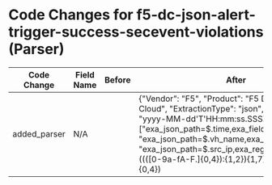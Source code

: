 # Code Changes for f5-dc-json-alert-trigger-success-secevent-violations (Parser)

| Code Change | Field Name | Before | After |
|-------------|------------|--------|-------|
| added_parser | N/A |  | {"Vendor": "F5", "Product": "F5 Distributed Cloud", "ExtractionType": "json", "TimeFormat": "yyyy-MM-dd'T'HH:mm:ss.SSSZ", "Fields": ["exa_json_path=$.time,exa_field_name=time", "exa_json_path=$.vh_name,exa_field_name=host", "exa_json_path=$.src_ip,exa_regex=({src_ip}((([0-9a-fA-F.]{0,4}):{1,2}){1,7}([0-9a-fA-F]){0,4})|(((25[0-5]|(2[0-4]|1\d|[0-9]|)\d)\.?\b){4}))(:({src_port}\d+))?", "exa_json_path=$.src_port,exa_field_name=src_port", "exa_json_path=$.dst_ip,exa_regex=({dest_ip}((([0-9a-fA-F.]{0,4}):{1,2}){1,7}([0-9a-fA-F]){0,4})|(((25[0-5]|(2[0-4]|1\d|[0-9]|)\d)\.?\b){4}))(:({dest_port}\d+))?", "exa_json_path=$.dst_port,exa_field_name=dest_port", "exa_json_path=$.user_agent,exa_field_name=user_agent", "exa_json_path=$.browser_type,exa_field_name=browser", "exa_json_path=$.method,exa_field_name=method", "exa_json_path=$.rsp_code,exa_field_name=http_response_code", "exa_json_path=$.rsp_code_details,exa_field_name=additional_info", "exa_json_path=$.rsp_headers,exa_field_name=response", "exa_json_path=$.referer,exa_field_name=referrer", "exa_json_path=$.protocol,exa_field_name=protocol", "exa_json_path=$.req_size,exa_field_name=bytes_in", "exa_json_path=$.rsp_size,exa_field_name=bytes_out", "exa_json_path=$.policy,exa_field_name=policy_name", "exa_json_path=$.policy_hits..result,exa_field_name=action", "exa_json_path=$.waf_action,exa_field_name=action", "exa_json_path=$.app,exa_field_name=app", "exa_json_path=$.app_type,exa_field_name=app_type", "exa_json_path=$.sec_event_name,exa_field_name=alert_name", "exa_json_path=$.sec_event_name,exa_field_name=alert_subject", "exa_json_path=$.sec_event_type,exa_field_name=alert_type", "exa_json_path=$.violations..attack_type,exa_field_name=alert_type", "exa_json_path=$.violations..name,exa_field_name=alert_name", "exa_json_path=$.violations..matching_info,exa_field_name=additional_info", "exa_json_path=$.severity,exa_field_name=alert_severity"], "Name": "f5-dc-json-alert-trigger-success-secevent-violations", "ParserVersion": "v1.0.0", "Conditions": ["\"violations\":", "\"vh_name\":", "\"sec_event_type\":"]} |